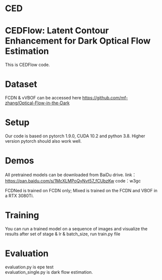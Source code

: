 # CED 
# CEDFlow: Latent Contour Enhancement for Dark Optical Flow Estimation
This is CEDFlow code.

# Dataset
FCDN & vVBOF can be accessed here https://github.com/mf-zhang/Optical-Flow-in-the-Dark

# Setup
Our code is based on pytorch 1.9.0, CUDA 10.2 and python 3.8. Higher version pytorch should also work well.

# Demos
All pretrained models can be downloaded from BaiDu drive.
link：https://pan.baidu.com/s/1McXLMPoQyNvt57_fCUbzKw 
code：w3gc

FCDNed is trained on FCDN only; Mixed is trained on the FCDN and VBOF in a RTX 3080Ti.

# Training 
You can run a trained model on a sequence of images and visualize the results
after set of stage & lr & batch_size, run train.py file

# Evaluation
evaluation.py is epe test  
evaluation_single.py is dark flow estimation.

